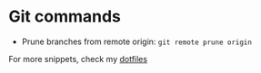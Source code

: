 # Git commands

- Prune branches from remote origin: `git remote prune origin`

For more snippets, check my [dotfiles](https://github.com/Jaxelr/dotfiles/blob/master/git/.gitconfig.aliases)
